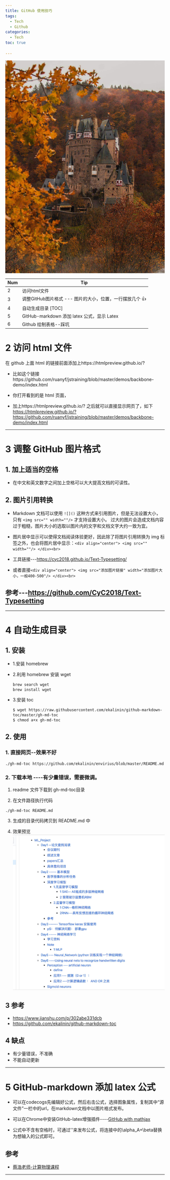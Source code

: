 ```yaml
---
title: GitHub 使用技巧
tags:
  - Tech
  - Github
categories:
  - Tech
toc: true

---
```




![](https://github.com/LiuChuang0059/large_file/blob/master/pic/ruu1q.jpg)


Num | Tip
---- | ---
2 | 访问html文件
3 | 调整GitHub图片格式 --- 图片的大小，位置，一行摆放几个  👍
4 | 自动生成目录 [TOC]
5 | GitHub-markdown 添加 latex 公式，显示 Latex
6 | Github 绘制表格--踩坑




# 2 访问 html 文件

在 github 上面 html 的链接前面添加上https://htmlpreview.github.io/?


*  比如这个链接https://github.com/ruanyf/jstraining/blob/master/demos/backbone-demo/index.html

* 你打开看到的是 html 页面，

* 加上https://htmlpreview.github.io/?  之后就可以直接显示网页了，如下
https://htmlpreview.github.io/?https://github.com/ruanyf/jstraining/blob/master/demos/backbone-demo/index.html




----------
# 3 调整 GitHub 图片格式

## 1. 加上适当的空格
* 在中文和英文数字之间加上空格可以大大提高文档的可读性。


## 2. 图片引用转换
* Markdown 文档可以使用 `![]()` 这种方式来引用图片，但是无法设置大小，只有 `<img src="" width=""/>` 才支持设置大小。
过大的图片会造成文档内容过于粗糙，图片大小的选取以图片内的文字和文档文字大约一致为宜。

* 图片居中显示可以使得文档阅读体验更好，因此除了将图片引用转换为 img 标签之外，也会将图片居中显示：`<div align="center"> <img src="" width=""/> </div><br>`

* 工具链接---https://cyc2018.github.io/Text-Typesetting/

* 或者直接`<div align="center"> <img src="添加图片链接" width="添加图片大小，一般400-500"/> </div><br>`

## 参考---https://github.com/CyC2018/Text-Typesetting
---------------------



# 4 自动生成目录


## 1. 安装
* 1.安装 homebrew

* 2.利用 homebrew 安装 wget

  ```
  brew search wget
  brew install wget
  ```

* 3.安装 toc

  ```
  $ wget https://raw.githubusercontent.com/ekalinin/github-markdown-toc/master/gh-md-toc
  $ chmod a+x gh-md-toc
  ```

## 2. 使用

### 1. 直接网页--效果不好
```
./gh-md-toc https://github.com/ekalinin/envirius/blob/master/README.md

```

### 2. 下载本地 ----有少量错误，需要微调。

1. readme 文件下载到 gh-md-toc目录

2. 在文件路径执行代码

```
./gh-md-toc README.md
```

3. 生成的目录代码拷贝到 README.md 中

4. 效果预览
![](https://github.com/LiuChuang0059/large_file/blob/master/pic/wcejj.jpg)



## 3 参考
* https://www.jianshu.com/p/302abe331dcb
* https://github.com/ekalinin/github-markdown-toc


## 4 缺点

* 有少量错误，不准确
* 不能自动更新
----------


# 5 GitHub-markdown 添加 latex 公式

* 可以在codecogs先编辑好公式，然后右击公式，选择图象属性，复制其中“源文件”一栏中的url，在markdown文档中以图片格式发布。

* 可以在Chrome中安装GitHub-latex增强插件----[GitHub with mathjax](https://chrome.google.com/webstore/detail/github-with-mathjax/ioemnmodlmafdkllaclgeombjnmnbima)

* 公式中不含有空格时，可通过'<img src="http://latex.codecogs.com/gif.latex?\alpha_A+\beta" alt="" title="" />'来发布公式，将连接中的\alpha_A+\beta替换为想输入的公式即可。

## 参考
* [蔡浩老师-计算物理课程](https://www.evernote.com/shard/s140/sh/e24ec31a-f5a4-4b89-a040-7dd5f6038850/09e367128b7edc54a16d78f9b943c421)

--------
